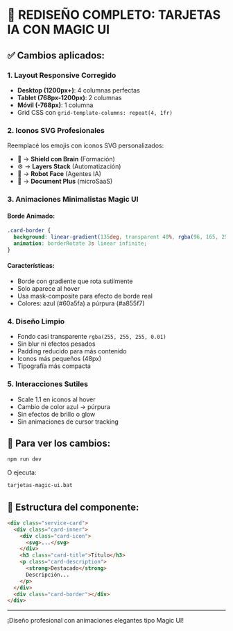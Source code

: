 # 🎨 REDISEÑO COMPLETO: TARJETAS IA CON MAGIC UI

## ✅ Cambios aplicados:

### 1. **Layout Responsive Corregido**
- **Desktop (1200px+)**: 4 columnas perfectas
- **Tablet (768px-1200px)**: 2 columnas
- **Móvil (-768px)**: 1 columna
- Grid CSS con `grid-template-columns: repeat(4, 1fr)`

### 2. **Iconos SVG Profesionales**
Reemplacé los emojis con iconos SVG personalizados:
- 🧠 → **Shield con Brain** (Formación)
- ⚙️ → **Layers Stack** (Automatización)
- 🤖 → **Robot Face** (Agentes IA)
- 🧩 → **Document Plus** (microSaaS)

### 3. **Animaciones Minimalistas Magic UI**

#### Borde Animado:
```css
.card-border {
  background: linear-gradient(135deg, transparent 40%, rgba(96, 165, 250, 0.2), transparent 60%);
  animation: borderRotate 3s linear infinite;
}
```

#### Características:
- Borde con gradiente que rota sutilmente
- Solo aparece al hover
- Usa mask-composite para efecto de borde real
- Colores: azul (#60a5fa) a púrpura (#a855f7)

### 4. **Diseño Limpio**
- Fondo casi transparente `rgba(255, 255, 255, 0.01)`
- Sin blur ni efectos pesados
- Padding reducido para más contenido
- Iconos más pequeños (48px)
- Tipografía más compacta

### 5. **Interacciones Sutiles**
- Scale 1.1 en iconos al hover
- Cambio de color azul → púrpura
- Sin efectos de brillo o glow
- Sin animaciones de cursor tracking

## 🚀 Para ver los cambios:

```bash
npm run dev
```

O ejecuta:
```bash
tarjetas-magic-ui.bat
```

## 📐 Estructura del componente:

```html
<div class="service-card">
  <div class="card-inner">
    <div class="card-icon">
      <svg>...</svg>
    </div>
    <h3 class="card-title">Título</h3>
    <p class="card-description">
      <strong>Destacado</strong>
      Descripción...
    </p>
  </div>
  <div class="card-border"></div>
</div>
```

---
¡Diseño profesional con animaciones elegantes tipo Magic UI!
